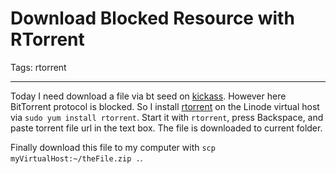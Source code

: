 # Download Blocked Resource with RTorrent
Tags: rtorrent

------

Today I need download a file via bt seed on [kickass](http://kickass.so/).
However here BitTorrent protocol is blocked.
So I install [rtorrent](https://github.com/rakshasa/rtorrent) on the Linode virtual host via `sudo yum install rtorrent`.
Start it with `rtorrent`, press Backspace, and paste torrent file url in the text box.
The file is downloaded to current folder.

Finally download this file to my computer with `scp myVirtualHost:~/theFile.zip .`.

